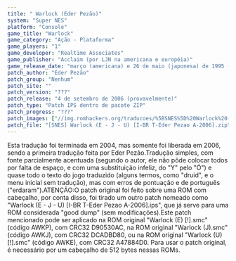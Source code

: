 ```yaml
---
title: " Warlock (Eder Pezão)"
system: "Super NES"
platform: "Console"
game_title: "Warlock"
game_category: "Ação - Plataforma"
game_players: "1"
game_developer: "Realtime Associates"
game_publisher: "Acclaim (por LJN na americana e européia)"
game_release_date: "março (americana) e 26 de maio (japonesa) de 1995 (européia)"
patch_author: "Eder Pezão"
patch_group: "Nenhum"
patch_site: ""
patch_version: "???"
patch_release: "4 de setembro de 2006 (provavelmente)"
patch_type: "Patch IPS dentro de pacote ZIP"
patch_progress: "???"
patch_images: ["//img.romhackers.org/traducoes/%5BSNES%5D%20Warlock%20-%20Eder%20Pezao%20-%201.png","//img.romhackers.org/traducoes/%5BSNES%5D%20Warlock%20-%20Eder%20Pezao%20-%202.png","//img.romhackers.org/traducoes/%5BSNES%5D%20Warlock%20-%20Eder%20Pezao%20-%203.png"]
patch_file: "[SNES] Warlock (E - J - U) [I-BR T-Eder Pezao A-2006].zip"
---
```

Esta tradução foi terminada em 2004, mas somente foi liberada em 2006, sendo a primeira tradução feita por Eder Pezão.Tradução simples, com fonte parcialmente acentuada (segundo o autor, ele não pôde colocar todos por falta de espaço, e com uma substituição infeliz, do "Y" pelo "Ó") e quase todo o texto do jogo traduzido (alguns termos, como "druid", e o menu inicial sem tradução), mas com erros de pontuação e de português ("erdaram").ATENÇÃO:O patch original foi feito sobre uma ROM com cabeçalho, por conta disso, foi tirado um outro patch nomeado como "Warlock (E - J - U) [I-BR T-Eder Pezao A-2006].ips", que já serve para uma ROM considerada "good dump" (sem modificações).Este patch mencionado pode ser aplicado na ROM original "Warlock (E) [!].smc" (código AWKP), com CRC32 D90530AC, na ROM original "Warlock (J).smc" (código AWKJ), com CRC32 DCADBD80, ou na ROM original "Warlock (U) [!].smc" (código AWKE), com CRC32 A47884D0. Para usar o patch original, é necessário por um cabeçalho de 512 bytes nessas ROMs.